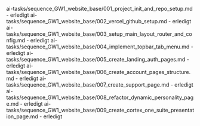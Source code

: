 ai-tasks/sequence_GW1_website_base/001_project_init_and_repo_setup.md - erledigt
ai-tasks/sequence_GW1_website_base/002_vercel_github_setup.md - erledigt
ai-tasks/sequence_GW1_website_base/003_setup_main_layout_router_and_config.md - erledigt
ai-tasks/sequence_GW1_website_base/004_implement_topbar_tab_menu.md - erledigt
ai-tasks/sequence_GW1_website_base/005_create_landing_auth_pages.md - erledigt
ai-tasks/sequence_GW1_website_base/006_create_account_pages_structure.md - erledigt
ai-tasks/sequence_GW1_website_base/007_create_support_page.md - erledigt
ai-tasks/sequence_GW1_website_base/008_refactor_dynamic_personality_page.md - erledigt
ai-tasks/sequence_GW1_website_base/009_create_cortex_one_suite_presentation_page.md - erledigt 